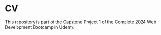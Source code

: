 # CV
This repository is part of the Capstone Project 1 of the Complete 2024 Web Development Bootcamp in Udemy. 
